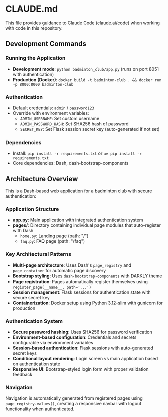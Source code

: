 # CLAUDE.md

This file provides guidance to Claude Code (claude.ai/code) when working with code in this repository.

## Development Commands

### Running the Application
- **Development mode**: `python badminton_club/app.py` (runs on port 8051 with authentication)
- **Production (Docker)**: `docker build -t badminton-club . && docker run -p 8000:8000 badminton-club`

### Authentication
- Default credentials: `admin` / `password123`
- Override with environment variables:
  - `ADMIN_USERNAME`: Set custom username
  - `ADMIN_PASSWORD_HASH`: Set SHA256 hash of password
  - `SECRET_KEY`: Set Flask session secret key (auto-generated if not set)

### Dependencies
- Install: `pip install -r requirements.txt` or `uv pip install -r requirements.txt`
- Core dependencies: Dash, dash-bootstrap-components

## Architecture Overview

This is a Dash-based web application for a badminton club with secure authentication:

### Application Structure
- **app.py**: Main application with integrated authentication system
- **pages/**: Directory containing individual page modules that auto-register with Dash
  - `home.py`: Landing page (path: "/")
  - `faq.py`: FAQ page (path: "/faq")

### Key Architectural Patterns
- **Multi-page architecture**: Uses Dash's `page_registry` and `page_container` for automatic page discovery
- **Bootstrap styling**: Uses `dash-bootstrap-components` with DARKLY theme
- **Page registration**: Pages automatically register themselves using `register_page(__name__, path='...')`
- **Session management**: Flask sessions for authentication state with secure secret key
- **Containerization**: Docker setup using Python 3.12-slim with gunicorn for production

### Authentication System
- **Secure password hashing**: Uses SHA256 for password verification
- **Environment-based configuration**: Credentials and secrets configurable via environment variables
- **Session-based authentication**: Flask sessions with auto-generated secret keys
- **Conditional layout rendering**: Login screen vs main application based on authentication state
- **Responsive UI**: Bootstrap-styled login form with proper validation feedback

### Navigation
Navigation is automatically generated from registered pages using `page_registry.values()`, creating a responsive navbar with logout functionality when authenticated.